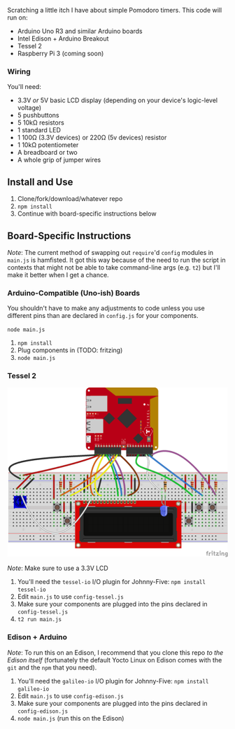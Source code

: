 Scratching a little itch I have about simple Pomodoro timers. This code will run on:

* Arduino Uno R3 and similar Arduino boards
* Intel Edison + Arduino Breakout
* Tessel 2
* Raspberry Pi 3 (coming soon)


### Wiring

You'll need:

* 3.3V _or_ 5V basic LCD display (depending on your device's logic-level voltage)
* 5 pushbuttons
* 5 10kΩ resistors
* 1 standard LED
* 1 100Ω (3.3V devices) or 220Ω (5v devices) resistor
* 1 10kΩ potentiometer
* A breadboard or two
* A whole grip of jumper wires

## Install and Use

1. Clone/fork/download/whatever repo
1. `npm install`
1. Continue with board-specific instructions below

## Board-Specific Instructions

_Note_: The current method of swapping out `require`'d `config` modules in `main.js` is hamfisted. It got this way because of the need to run the script in contexts that might not be able to take command-line args (e.g. `t2`) but I'll make it better when I get a chance.

### Arduino-Compatible (Uno-ish) Boards

You shouldn't have to make any adjustments to code unless you use different pins than are declared in `config.js` for your components.

`node main.js`

1. `npm install`
1. Plug components in (TODO: fritzing)
1. `node main.js`

### Tessel 2

![Wiring Diagram for LCD/Buttons interface to Pomlet on Tessel 2](assets/tessel-lcd-buttons.png)

_Note_: Make sure to use a 3.3V LCD

1. You'll need the `tessel-io` I/O plugin for Johnny-Five: `npm install tessel-io`
1. Edit `main.js` to use `config-tessel.js`
1. Make sure your components are plugged into the pins declared in `config-tessel.js`
1. `t2 run main.js`

### Edison + Arduino

_Note_: To run this on an Edison, I recommend that you clone this repo _to the Edison itself_ (fortunately the default Yocto Linux on Edison comes with the `git` and the `npm` that you need).

1. You'll need the `galileo-io` I/O plugin for Johnny-Five: `npm install galileo-io`
1. Edit `main.js` to use `config-edison.js`
1. Make sure your components are plugged into the pins declared in `config-edison.js`
1. `node main.js` (run this on the Edison)
